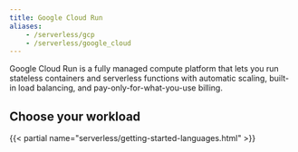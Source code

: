 ```yaml
---
title: Google Cloud Run
aliases:
    - /serverless/gcp
    - /serverless/google_cloud
---
```


Google Cloud Run is a fully managed compute platform that lets you run stateless containers and serverless functions with automatic scaling, built-in load balancing, and pay-only-for-what-you-use billing.

## Choose your workload

{{< partial name="serverless/getting-started-languages.html" >}}

